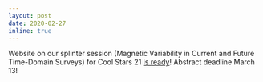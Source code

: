 ```yaml
---
layout: post
date: 2020-02-27
inline: true
---
```


Website on our splinter session (Magnetic Variability in Current and Future Time-Domain Surveys) for Cool Stars 21 <a href='https://jradavenport.github.io/magneticfutures/'>is ready</a>! Abstract deadline March 13!
